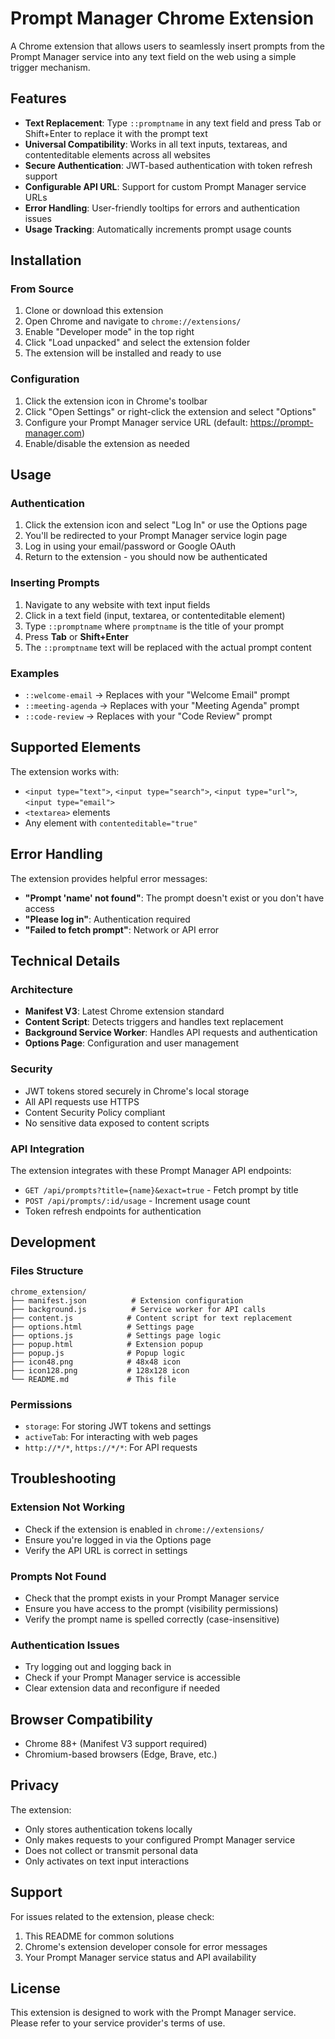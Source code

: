 # Prompt Manager Chrome Extension

A Chrome extension that allows users to seamlessly insert prompts from the Prompt Manager service into any text field on the web using a simple trigger mechanism.

## Features

- **Text Replacement**: Type `::promptname` in any text field and press Tab or Shift+Enter to replace it with the prompt text
- **Universal Compatibility**: Works in all text inputs, textareas, and contenteditable elements across all websites
- **Secure Authentication**: JWT-based authentication with token refresh support
- **Configurable API URL**: Support for custom Prompt Manager service URLs
- **Error Handling**: User-friendly tooltips for errors and authentication issues
- **Usage Tracking**: Automatically increments prompt usage counts

## Installation

### From Source

1. Clone or download this extension
2. Open Chrome and navigate to `chrome://extensions/`
3. Enable "Developer mode" in the top right
4. Click "Load unpacked" and select the extension folder
5. The extension will be installed and ready to use

### Configuration

1. Click the extension icon in Chrome's toolbar
2. Click "Open Settings" or right-click the extension and select "Options"
3. Configure your Prompt Manager service URL (default: https://prompt-manager.com)
4. Enable/disable the extension as needed

## Usage

### Authentication

1. Click the extension icon and select "Log In" or use the Options page
2. You'll be redirected to your Prompt Manager service login page
3. Log in using your email/password or Google OAuth
4. Return to the extension - you should now be authenticated

### Inserting Prompts

1. Navigate to any website with text input fields
2. Click in a text field (input, textarea, or contenteditable element)
3. Type `::promptname` where `promptname` is the title of your prompt
4. Press **Tab** or **Shift+Enter**
5. The `::promptname` text will be replaced with the actual prompt content

### Examples

- `::welcome-email` → Replaces with your "Welcome Email" prompt
- `::meeting-agenda` → Replaces with your "Meeting Agenda" prompt
- `::code-review` → Replaces with your "Code Review" prompt

## Supported Elements

The extension works with:

- `<input type="text">`, `<input type="search">`, `<input type="url">`, `<input type="email">`
- `<textarea>` elements
- Any element with `contenteditable="true"`

## Error Handling

The extension provides helpful error messages:

- **"Prompt 'name' not found"**: The prompt doesn't exist or you don't have access
- **"Please log in"**: Authentication required
- **"Failed to fetch prompt"**: Network or API error

## Technical Details

### Architecture

- **Manifest V3**: Latest Chrome extension standard
- **Content Script**: Detects triggers and handles text replacement
- **Background Service Worker**: Handles API requests and authentication
- **Options Page**: Configuration and user management

### Security

- JWT tokens stored securely in Chrome's local storage
- All API requests use HTTPS
- Content Security Policy compliant
- No sensitive data exposed to content scripts

### API Integration

The extension integrates with these Prompt Manager API endpoints:

- `GET /api/prompts?title={name}&exact=true` - Fetch prompt by title
- `POST /api/prompts/:id/usage` - Increment usage count
- Token refresh endpoints for authentication

## Development

### Files Structure

```
chrome_extension/
├── manifest.json          # Extension configuration
├── background.js          # Service worker for API calls
├── content.js            # Content script for text replacement
├── options.html          # Settings page
├── options.js            # Settings page logic
├── popup.html            # Extension popup
├── popup.js              # Popup logic
├── icon48.png            # 48x48 icon
├── icon128.png           # 128x128 icon
└── README.md             # This file
```

### Permissions

- `storage`: For storing JWT tokens and settings
- `activeTab`: For interacting with web pages
- `http://*/*`, `https://*/*`: For API requests

## Troubleshooting

### Extension Not Working

- Check if the extension is enabled in `chrome://extensions/`
- Ensure you're logged in via the Options page
- Verify the API URL is correct in settings

### Prompts Not Found

- Check that the prompt exists in your Prompt Manager service
- Ensure you have access to the prompt (visibility permissions)
- Verify the prompt name is spelled correctly (case-insensitive)

### Authentication Issues

- Try logging out and logging back in
- Check if your Prompt Manager service is accessible
- Clear extension data and reconfigure if needed

## Browser Compatibility

- Chrome 88+ (Manifest V3 support required)
- Chromium-based browsers (Edge, Brave, etc.)

## Privacy

The extension:

- Only stores authentication tokens locally
- Only makes requests to your configured Prompt Manager service
- Does not collect or transmit personal data
- Only activates on text input interactions

## Support

For issues related to the extension, please check:

1. This README for common solutions
2. Chrome's extension developer console for error messages
3. Your Prompt Manager service status and API availability

## License

This extension is designed to work with the Prompt Manager service. Please refer to your service provider's terms of use.
